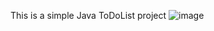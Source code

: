 This is a simple Java ToDoList project
![image](https://github.com/Tinhvila/ToDoListWithJava/assets/141382756/5474c27d-8a68-439e-b14a-6b1c9481bfaa)

